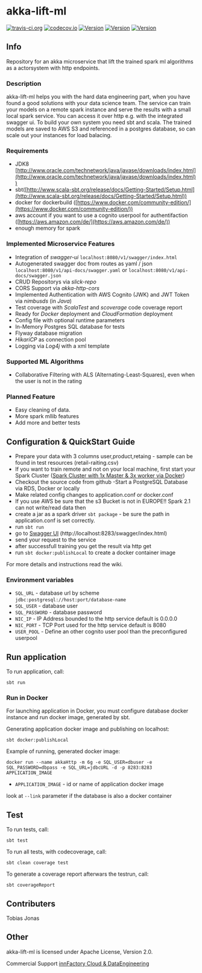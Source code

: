 akka-lift-ml
=========================

[![travis-ci.org](https://travis-ci.org/innFactory/akka-lift-ml.svg?branch=master)](https://travis-ci.org/innFactory/akka-lift-ml)
[![codecov.io](https://img.shields.io/codecov/c/github/innFactory/akka-lift-ml/master.svg?style=flat)](https://codecov.io/github/innFactory/akka-lift-ml)
[![Version](https://img.shields.io/badge/License-Apache2-blue.svg)]()
[![Version](https://img.shields.io/badge/Version-0.2-brightgreen.svg)]()
[![Version](https://img.shields.io/badge/Status-beta-red.svg)]()

## Info
Repository for an akka microservice that lift the trained spark ml algorithms as a actorsystem with http endpoints.

### Description
akka-lift-ml helps you with the hard data engineering part, when you have found a good solutions with your data science team.
The service can train your models on a remote spark instance and serve the results with a small local spark service.
You can access it over http e.g. with the integrated swagger ui. To build your own system you need sbt and scala.
The trained models are saved to AWS S3 and referenced in a postgres database, so can scale out your instances for load balacing.

### Requirements
* JDK8 [http://www.oracle.com/technetwork/java/javase/downloads/index.html](http://www.oracle.com/technetwork/java/javase/downloads/index.html))
* sbt([http://www.scala-sbt.org/release/docs/Getting-Started/Setup.html](http://www.scala-sbt.org/release/docs/Getting-Started/Setup.html))
* docker for dockerbuild ([https://www.docker.com/community-edition/](https://www.docker.com/community-edition/))
* aws account if you want to use a cognito userpool for authentifaction ([https://aws.amazon.com/de/](https://aws.amazon.com/de/))
* enough memory for spark

### Implemented Microservice Features

* Integration of *swagger-ui* ```localhost:8080/v1/swagger/index.html```
* Autogenerated swagger doc from routes as yaml / json ```localhost:8080/v1/api-docs/swagger.yaml``` or ```localhost:8080/v1/api-docs/swagger.json```
* CRUD Repositorys via *slick-repo*
* CORS Support via *akka-http-cors*
* Implemented Authentication with AWS Cognito (JWK) and JWT Token via *nimbusds* (in *Java*)
* Test coverage with *ScalaTest* and *scoverage* code coverage report
* Ready for *Docker* deployment and *CloudFormation* deployment
* Config file with optional runtime parameters
* In-Memory Postgres SQL database for tests
* Flyway database migration
* *HikariCP* as connection pool
* Logging via *Log4j* with a xml template

### Supported ML Algorithms
- Collaborative Filtering with ALS (Alternating-Least-Squares), even when the user is not in the rating

### Planned Feature ##
- Easy cleaning of data.
- More spark mllib features
- Add more and better tests

## Configuration & QuickStart Guide
- Prepare your data with 3 columns user,product,retaing - sample can be found in test resources (retail-raiting.csv)
- If you want to train remote and not on your local machine, first start your Spark Cluster ([Spark Cluster with 1x Master & 3x worker via Docker](https://github.com/innFactory/docker/tree/master/spark-master-worker))
- Checkout the source code from github
-Start a PostgreSQL Database via RDS, Docker or locally
- Make related config changes to application.conf or docker.conf
- If you use AWS be sure that the s3 Bucket is not in EUROPE!! Spark 2.1 can not write/read data then
- create a jar as a spark driver ```sbt package``` - be sure the path in application.conf is set correctly.
- run ```sbt run```
- go to [Swagger UI](http://localhost:8283/swagger/index.html) (http://localhost:8283/swagger/index.html)
- send your request to the service
- after successfull training you get the result via http get 
- run ```sbt docker:publishLocal``` to create a docker container image

For more details and instructions read the wiki.


### Environment variables 
- `SQL_URL` - database url by scheme `jdbc:postgresql://host:port/database-name`
- `SQL_USER` - database user
- `SQL_PASSWORD` - database password
- `NIC_IP` - IP Address bounded to the http service default is 0.0.0.0
- `NIC_PORT` - TCP Port used for the http service default is 8080
- `USER_POOL` - Define an other cognito user pool than the preconfigured userpool


## Run application
To run application, call:
```
sbt run
```


### Run in Docker
For launching application in Docker, you must configure database docker instance and run docker image, generated by sbt.

Generating application docker image and publishing on localhost:
```
sbt docker:publishLocal
```

Example of running, generated docker image:
```
docker run --name akkaHttp -m 6g -e SQL_USER=dbuser -e SQL_PASSWORD=dbpass -e SQL_URL=jdbcURL -d -p 8283:8283 APPLICATION_IMAGE
```
- `APPLICATION_IMAGE` - id or name of application docker image

look at ```--link``` parameter if the database is also a docker container

## Test
To run tests, call:
```
sbt test
```

To run all tests, with codecoverage, call:

```sbt clean coverage test```

To generate a coverage report afterwars the testrun, call:

```sbt coverageReport```



## Contributers ##

Tobias Jonas 

## Other ##
akka-lift-ml is licensed under Apache License, Version 2.0.

Commercial Support [innFactory Cloud & DataEngineering](https://innfactory.de)